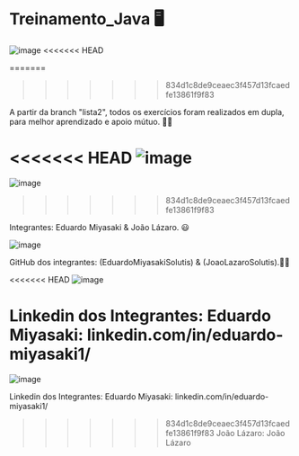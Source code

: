 # Treinamento_Java 🖥️
![image](https://github.com/user-attachments/assets/7b82b74a-0d56-4f4e-ade0-e22bf4e382ba)
<<<<<<< HEAD
 
=======

>>>>>>> 834d1c8de9ceaec3f457d13fcaedfe13861f9f83

A partir da branch "lista2", todos os exercícios foram realizados em dupla,
para melhor aprendizado e apoio mútuo. 📕💡

<<<<<<< HEAD
![image](https://github.com/user-attachments/assets/d4eba14b-8302-4d19-8b85-7aa00b2ae789) 
=======
![image](https://github.com/user-attachments/assets/d4eba14b-8302-4d19-8b85-7aa00b2ae789)
>>>>>>> 834d1c8de9ceaec3f457d13fcaedfe13861f9f83

Integrantes: Eduardo Miyasaki & João Lázaro. 😃

![image](https://github.com/user-attachments/assets/be99467c-f354-4148-bab6-e415a10ec844)

GitHub dos integrantes: (EduardoMiyasakiSolutis) & (JoaoLazaroSolutis).📃📎

<<<<<<< HEAD
![image](https://github.com/user-attachments/assets/da8ec530-937b-434e-a938-383fbaaffedd) 

Linkedin dos Integrantes: 
Eduardo Miyasaki: linkedin.com/in/eduardo-miyasaki1/ 
=======
![image](https://github.com/user-attachments/assets/da8ec530-937b-434e-a938-383fbaaffedd)

Linkedin dos Integrantes:
Eduardo Miyasaki: linkedin.com/in/eduardo-miyasaki1/
>>>>>>> 834d1c8de9ceaec3f457d13fcaedfe13861f9f83
João Lázaro: João Lázaro

